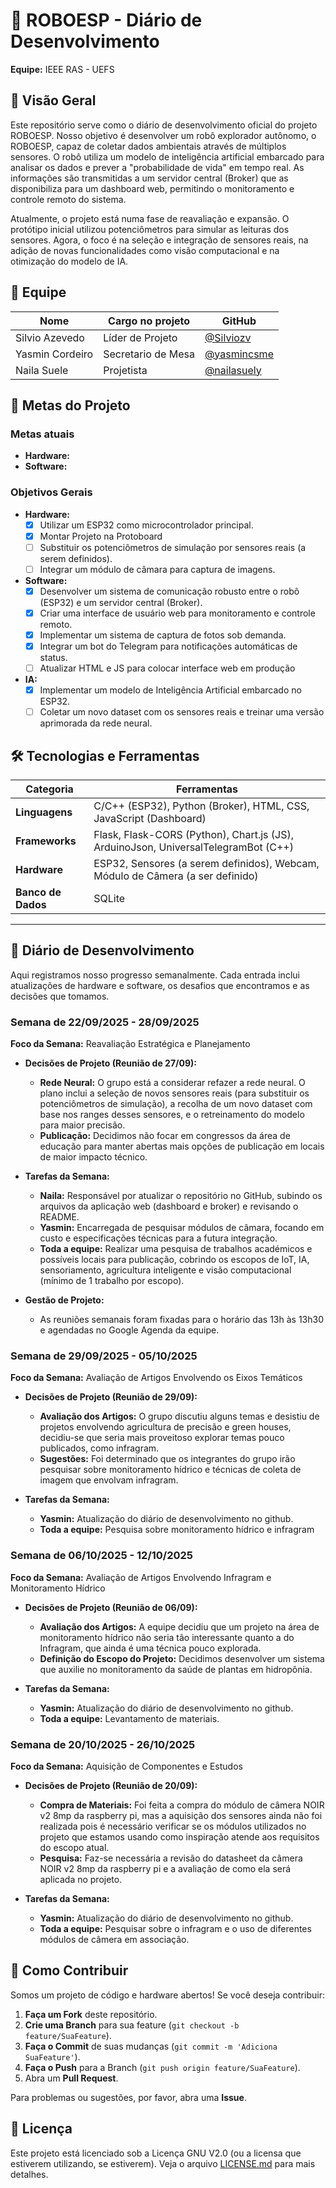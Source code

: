 # 🤖 ROBOESP - Diário de Desenvolvimento

**Equipe:** IEEE RAS - UEFS

## 📝 Visão Geral

Este repositório serve como o diário de desenvolvimento oficial do projeto ROBOESP. Nosso objetivo é desenvolver um robô explorador autônomo, o ROBOESP, capaz de coletar dados ambientais através de múltiplos sensores. O robô utiliza um modelo de inteligência artificial embarcado para analisar os dados e prever a "probabilidade de vida" em tempo real. As informações são transmitidas a um servidor central (Broker) que as disponibiliza para um dashboard web, permitindo o monitoramento e controle remoto do sistema.

Atualmente, o projeto está numa fase de reavaliação e expansão. O protótipo inicial utilizou potenciômetros para simular as leituras dos sensores. Agora, o foco é na seleção e integração de sensores reais, na adição de novas funcionalidades como visão computacional e na otimização do modelo de IA.

## 👥 Equipe

| Nome                 | Cargo no projeto             | GitHub                                     |
| -------------------- | ------------------------- | ------------------------------------------ |
| Silvio Azevedo    | Líder de Projeto | [@Silviozv](https://github.com/Silviozv)   |
| Yasmin Cordeiro  | Secretario de Mesa   | [@yasmincsme](https://github.com/yasmincsme)   |
| Naila Suele    | Projetista   | [@nailasuely](https://github.com/nailasuely)   |

## 🎯 Metas do Projeto

### Metas atuais

  * **Hardware:** 
  * **Software:** 

### Objetivos Gerais

- **Hardware:**
    - [x] Utilizar um ESP32 como microcontrolador principal.
    - [x] Montar Projeto na Protoboard
    - [ ] Substituir os potenciômetros de simulação por sensores reais (a serem definidos).
    - [ ] Integrar um módulo de câmara para captura de imagens.

- **Software:**
    - [x] Desenvolver um sistema de comunicação robusto entre o robô (ESP32) e um servidor central (Broker).
    - [x] Criar uma interface de usuário web para monitoramento e controle remoto.
    - [x] Implementar um sistema de captura de fotos sob demanda.
    - [x] Integrar um bot do Telegram para notificações automáticas de status.
    - [ ] Atualizar HTML e JS para colocar interface web em produção
- **IA:**
    - [x] Implementar um modelo de Inteligência Artificial embarcado no ESP32.
    - [ ] Coletar um novo dataset com os sensores reais e treinar uma versão aprimorada da rede neural.

## 🛠️ Tecnologias e Ferramentas

| Categoria      | Ferramentas                                                        |
| -------------- | ------------------------------------------------------------------ |
| **Linguagens** | C/C++ (ESP32), Python (Broker), HTML, CSS, JavaScript (Dashboard) |
| **Frameworks** | Flask, Flask-CORS (Python), Chart.js (JS), ArduinoJson, UniversalTelegramBot (C++) |
| **Hardware** | ESP32, Sensores (a serem definidos), Webcam, Módulo de Câmera (a ser definido) |
| **Banco de Dados** | SQLite                                                           |


-----

## 📓 Diário de Desenvolvimento

Aqui registramos nosso progresso semanalmente. Cada entrada inclui atualizações de hardware e software, os desafios que encontramos e as decisões que tomamos.

### Semana de 22/09/2025 - 28/09/2025

**Foco da Semana:** Reavaliação Estratégica e Planejamento

* **Decisões de Projeto (Reunião de 27/09):**
    * **Rede Neural:** O grupo está a considerar refazer a rede neural. O plano inclui a seleção de novos sensores reais (para substituir os potenciômetros de simulação), a recolha de um novo dataset com base nos ranges desses sensores, e o retreinamento do modelo para maior precisão.
    * **Publicação:** Decidimos não focar em congressos da área de educação para manter abertas mais opções de publicação em locais de maior impacto técnico.

* **Tarefas da Semana:**
    * **Naila:** Responsável por atualizar o repositório no GitHub, subindo os arquivos da aplicação web (dashboard e broker) e revisando o README.
    * **Yasmin:** Encarregada de pesquisar módulos de câmara, focando em custo e especificações técnicas para a futura integração.
    * **Toda a equipe:** Realizar uma pesquisa de trabalhos académicos e possíveis locais para publicação, cobrindo os escopos de IoT, IA, sensoriamento, agricultura inteligente e visão computacional (mínimo de 1 trabalho por escopo).

* **Gestão de Projeto:**
    * As reuniões semanais foram fixadas para o horário das 13h às 13h30 e agendadas no Google Agenda da equipe.
 
### Semana de 29/09/2025 - 05/10/2025

**Foco da Semana:** Avaliação de Artigos Envolvendo os Eixos Temáticos

* **Decisões de Projeto (Reunião de 29/09):**
    * **Avaliação dos Artigos:** O grupo discutiu alguns temas e desistiu de projetos envolvendo agricultura de precisão e green houses, decidiu-se que seria mais proveitoso explorar temas pouco publicados, como infragram.
    * **Sugestões:** Foi determinado que os integrantes do grupo irão pesquisar sobre monitoramento hídrico e técnicas de coleta de imagem que envolvam infragram.

* **Tarefas da Semana:**
    * **Yasmin:** Atualização do diário de desenvolvimento no github.
    * **Toda a equipe:** Pesquisa sobre monitoramento hídrico e infragram

### Semana de 06/10/2025 - 12/10/2025

**Foco da Semana:** Avaliação de Artigos Envolvendo Infragram e Monitoramento Hídrico

* **Decisões de Projeto (Reunião de 06/09):**
    * **Avaliação dos Artigos:** A equipe decidiu que um projeto na área de monitoramento hídrico não seria tão interessante quanto a do Infragram, que ainda é uma técnica pouco explorada.
    * **Definição do Escopo do Projeto:** Decidimos desenvolver um sistema que auxilie no monitoramento da saúde de plantas em hidropônia.

* **Tarefas da Semana:**
    * **Yasmin:** Atualização do diário de desenvolvimento no github.
    * **Toda a equipe:** Levantamento de materiais.
      
### Semana de 20/10/2025 - 26/10/2025

**Foco da Semana:** Aquisição de Componentes e Estudos

* **Decisões de Projeto (Reunião de 20/09):**
    * **Compra de Materiais:** Foi feita a compra do módulo de câmera NOIR v2 8mp da raspberry pi, mas a aquisição dos sensores ainda não foi realizada pois é necessário verificar se os módulos utilizados no projeto que estamos usando como inspiração atende aos requisitos do escopo atual.
    * **Pesquisa:** Faz-se necessária a revisão do datasheet da câmera NOIR v2 8mp da raspberry pi e a avaliação de como ela será aplicada no projeto.

* **Tarefas da Semana:**
    * **Yasmin:** Atualização do diário de desenvolvimento no github.
    * **Toda a equipe:** Pesquisar sobre o infragram e o uso de diferentes módulos de câmera em associação.


## 🚀 Como Contribuir

Somos um projeto de código e hardware abertos\! Se você deseja contribuir:

1. **Faça um Fork** deste repositório.
2. **Crie uma Branch** para sua feature (`git checkout -b feature/SuaFeature`).
3. **Faça o Commit** de suas mudanças (`git commit -m 'Adiciona SuaFeature'`).
4. **Faça o Push** para a Branch (`git push origin feature/SuaFeature`).
5. Abra um **Pull Request**.

Para problemas ou sugestões, por favor, abra uma **Issue**.

## 📄 Licença

Este projeto está licenciado sob a Licença GNU V2.0 (ou a licensa que estiverem utilizando, se estiverem). Veja o arquivo [LICENSE.md](LICENSE.md) para mais detalhes.
